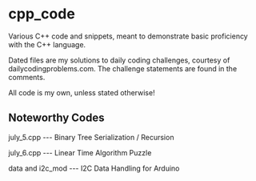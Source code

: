 # cpp_code
Various C++ code and snippets, meant to demonstrate basic proficiency with the C++ language.

Dated files are my solutions to daily coding challenges, courtesy of dailycodingproblems.com.  The challenge statements are found in the comments.

All code is my own, unless stated otherwise!  

Noteworthy Codes
----------------------------------------------
july_5.cpp --- Binary Tree Serialization / Recursion
<p>
july_6.cpp --- Linear Time Algorithm Puzzle
<p>
data and i2c_mod --- I2C Data Handling for Arduino
